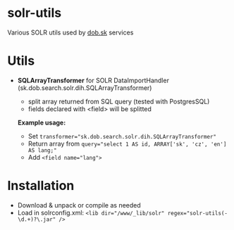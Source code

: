 # solr-utils
Various SOLR utils used by [dob.sk](https://dob.sk) services

# Utils
* **SQLArrayTransformer** for SOLR DataImportHandler (sk.dob.search.solr.dih.SQLArrayTransformer)
  - split array returned from SQL query (tested with PostgresSQL)
  - fields declared with &lt;field> will be splitted

  **Example usage:**
     - Set ``transformer="sk.dob.search.solr.dih.SQLArrayTransformer"``
     - Return array from ``query="select 1 AS id, ARRAY['sk', 'cz', 'en'] AS lang;"``
     - Add ``<field name="lang">``
  

# Installation
* Download & unpack or compile as needed
* Load in solrconfig.xml:
    ``<lib dir="/www/_lib/solr" regex="solr-utils(-\d.+)?\.jar" />``
